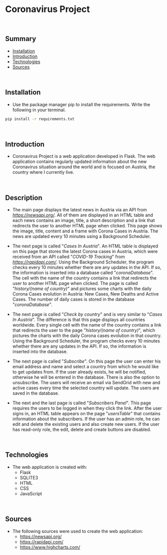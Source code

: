 # **Coronavirus Project**
<br/>

## **Summary**
* [Installation](#installation)
* [Introduction](#introduction)
* [Technologies](#technologies)
* [Sources](#sources)

<br/>

## **Installation**

* Use the package manager pip to install the requirements. Write the following in your terminal.
```bash
pip install -r requirements.txt
```
<br/>

## **Introduction**

* Coronavirus Project is a web application developed in Flask. The web application contains regularly updated information about the new Coronavirus situation around the world and is focused on Austria, the country where I currently live.

<br/>

## **Description**

* The main page displays the latest news in Austria via an API from *https://newsapi.org/*. All of them are displayed in an HTML table and each news contains an image, title, a short description and a link that redirects the user to  another HTML page when clicked. This page shows the image, title, content and a frame with Corona Cases in Austria. The news are updated every 10 minutes using a Background Scheduler.

* The next page is called "*Cases In Austria*". An HTML table is displayed on this page that stores the latest Corona cases in Austria, which were received from an API called "*COVID-19 Tracking*" from *https://rapidapi.com/*. Using the Background Scheduler, the program checks every 10 minutes whether there are any updates in the API. If so, the information is inserted into a database called "*coronaDatabase*". The cell with the name of the country contains a link that redirects the user to another HTML page when clicked. The page is called "*history/(name of country)*" and pictures some charts with the daily Corona Cases evolution in Austria: New Cases, New Deaths and Active Cases. The number of daily cases is stored in the database "*coronaDatabase*".

* The next page is called "*Check by country*" and is very similar to "*Cases In Austria*". The difference is that this page displays all countries worldwide. Every single cell with the name of the country contains a link that redirects the user to the page "*history/(name of country)*", which pictures the charts with the daily Corona cases evolution in that country. Using the Background Scheduler, the program checks every 10 minutes whether there are any updates in the API. If so, the information is inserted into the database.

* The next page is called "*Subscribe*". On this page the user can enter his email address and name and select a country from which he would like to get updates from. If the user already exists, he will be notified, otherwise he will be entered in the database. There is also the option to unsubscribe. The users will receive an email via SendGrid with new and active cases every time the selected country will update. The users are saved in the database.

* The next and the last page is called "*Subscribers Panel*". This page requires the users to be logged in when they click the link. After the user signs in, an HTML table appears on the page "*usersTable*" that contains information about the subscribers. If the user has an admin role, he can edit and delete the existing users and also create new users. If the user has read-only role, the edit, delete and create buttons are disabled.

<br/>

## **Technologies**

* The web application is created with:
    <br/>
    * Flask
    * SQLITE3
    * HTML
    * CSS
    * JavaScript

<br/>

## Sources

* The following sources were used to create the web application:
    * https://newsapi.org/
    * https://rapidapi.com/
    * https://www.highcharts.com/
